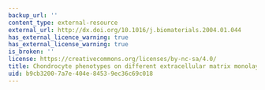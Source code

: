 ```yaml
---
backup_url: ''
content_type: external-resource
external_url: http://dx.doi.org/10.1016/j.biomaterials.2004.01.044
has_external_licence_warning: true
has_external_license_warning: true
is_broken: ''
license: https://creativecommons.org/licenses/by-nc-sa/4.0/
title: Chondrocyte phenotypes on different extracellular matrix monolayers
uid: b9cb3200-7a7e-404e-8453-9ec36c69c018
---
```

